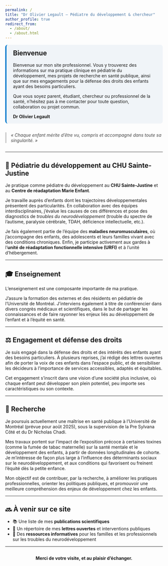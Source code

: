 ```yaml
---
permalink: /
title: "Dr Olivier Legault – Pédiatre du développement & chercheur"
author_profile: true
redirect_from: 
  - /about/
  - /about.html
---
```


<div style="background: #f0f4f8; border-left: 4px solid #007acc; padding: 1em 1.5em; border-radius: 8px; margin-bottom: 2em;">
  <h2 style="margin-top: 0;">Bienvenue</h2>
  <p>
    Bienvenue sur mon site professionnel. Vous y trouverez des informations sur ma pratique clinique en pédiatrie du développement, mes projets de recherche en santé publique, ainsi que sur mes engagements pour la défense des droits des enfants ayant des besoins particuliers.
  </p>
  <p>
    Que vous soyez parent, étudiant, chercheur ou professionnel de la santé, n’hésitez pas à me contacter pour toute question, collaboration ou projet commun.
  </p>
  <p style="margin-bottom: 0;"><strong>Dr Olivier Legault</strong></p>
</div>

<blockquote style="font-style: italic; color: #444; border-left: 4px solid #ccc; padding-left: 1em; margin: 2em 0;">
  « Chaque enfant mérite d’être vu, compris et accompagné dans toute sa singularité. »
</blockquote>

---

## 👶 Pédiatrie du développement au CHU Sainte-Justine

Je pratique comme pédiatre du développement au <strong>CHU Sainte-Justine</strong> et au <strong>Centre de réadaptation Marie Enfant</strong>.

Je travaille auprès d’enfants dont les trajectoires développementales présentent des particularités. En collaboration avec des équipes interdisciplinaires, j’évalue les causes de ces différences et pose des diagnostics de <em>troubles du neurodéveloppement</em> (trouble du spectre de l’autisme, paralysie cérébrale, TDAH, déficience intellectuelle, etc.).

Je fais également partie de l’équipe des <strong>maladies neuromusculaires</strong>, où j’accompagne des enfants, des adolescents et leurs familles vivant avec des conditions chroniques. Enfin, je participe activement aux gardes à l’<strong>unité de réadaptation fonctionnelle intensive (URFI)</strong> et à l’unité d’hébergement.

---

## 🎓 Enseignement

L’enseignement est une composante importante de ma pratique.

J’assure la formation des externes et des résidents en pédiatrie de l’Université de Montréal. J’interviens également à titre de conférencier dans divers congrès médicaux et scientifiques, dans le but de partager les connaissances et de faire rayonner les enjeux liés au développement de l’enfant et à l’équité en santé.

---

## ⚖️ Engagement et défense des droits

Je suis engagé dans la défense des droits et des intérêts des enfants ayant des besoins particuliers. À plusieurs reprises, j’ai rédigé des lettres ouvertes afin de porter la voix de ces enfants dans l’espace public, et de sensibiliser les décideurs à l’importance de services accessibles, adaptés et équitables.

Cet engagement s’inscrit dans une vision d’une société plus inclusive, où chaque enfant peut développer son plein potentiel, peu importe ses caractéristiques ou son contexte.

---

## 🔬 Recherche

Je poursuis actuellement une maîtrise en santé publique à l’Université de Montréal (prévue pour août 2025), sous la supervision de la Pre Sylvana Côté et du Dr Nicholas Chadi.

Mes travaux portent sur l’impact de l’exposition précoce à certaines toxines (comme la fumée de tabac maternelle) sur la santé mentale et le développement des enfants, à partir de données longitudinales de cohorte. Je m’intéresse de façon plus large à l’influence des déterminants sociaux sur le neurodéveloppement, et aux conditions qui favorisent ou freinent l’équité dès la petite enfance.

Mon objectif est de contribuer, par la recherche, à améliorer les pratiques professionnelles, orienter les politiques publiques, et promouvoir une meilleure compréhension des enjeux de développement chez les enfants.

---

## 🔜 À venir sur ce site

- 📚 Une liste de mes **publications scientifiques**
- 📝 Un répertoire de mes **lettres ouvertes** et interventions publiques
- 🧠 Des **ressources informatives** pour les familles et les professionnels sur les troubles du neurodéveloppement

---

<div style="text-align: center; margin-top: 2em;">
  <p><strong>Merci de votre visite, et au plaisir d’échanger.</strong></p>
</div>